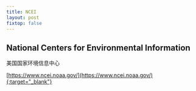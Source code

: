 ```yaml
---
title: NCEI
layout: post
fixtop: false
---
```


## National Centers for Environmental Information
美国国家环境信息中心

[https://www.ncei.noaa.gov/](https://www.ncei.noaa.gov/){:target="_blank"}